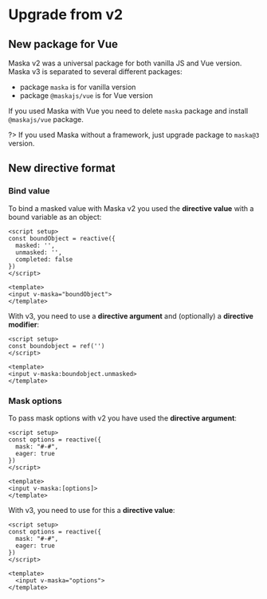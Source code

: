 # Upgrade from v2

## New package for Vue

Maska v2 was a universal package for both vanilla JS and Vue version. Maska v3 is separated to several different packages:

- package `maska` is for vanilla version
- package `@maskajs/vue` is for Vue version

If you used Maska with Vue you need to delete `maska` package and install `@maskajs/vue` package.

?> If you used Maska without a framework, just upgrade package to `maska@3` version.

## New directive format

### Bind value

To bind a masked value with Maska v2 you used the **directive value** with a bound variable as an object:

```vue
<script setup>
const boundObject = reactive({
  masked: '',
  unmasked: '',
  completed: false
})
</script>

<template>
<input v-maska="boundObject">
</template>
```

With v3, you need to use a **directive argument** and (optionally) a **directive modifier**:

```vue
<script setup>
const boundobject = ref('')
</script>

<template>
<input v-maska:boundobject.unmasked>
</template>
```

### Mask options

To pass mask options with v2 you have used the **directive argument**:

```vue
<script setup>
const options = reactive({
  mask: "#-#",
  eager: true
})
</script>

<template>
<input v-maska:[options]>
</template>
```

With v3, you need to use for this a **directive value**:

```vue
<script setup>
const options = reactive({
  mask: "#-#",
  eager: true
})
</script>

<template>
  <input v-maska="options">
</template>
```
